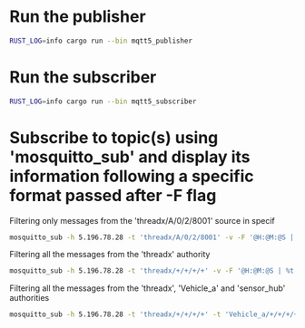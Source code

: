 # Run the publisher
```bash
RUST_LOG=info cargo run --bin mqtt5_publisher
```

# Run the subscriber
```bash
RUST_LOG=info cargo run --bin mqtt5_subscriber
```

# Subscribe to topic(s) using 'mosquitto_sub' and display its information following a specific format passed after -F flag

Filtering only messages from the 'threadx/A/0/2/8001' source in specif
```bash
mosquitto_sub -h 5.196.78.28 -t 'threadx/A/0/2/8001' -v -F '@H:@M:@S | %t | %p'
```

Filtering all the messages from the 'threadx' authority
```bash
mosquitto_sub -h 5.196.78.28 -t 'threadx/+/+/+/+' -v -F '@H:@M:@S | %t | %p'
```

Filtering all the messages from the 'threadx', 'Vehicle_a' and 'sensor_hub' authorities
```bash
mosquitto_sub -h 5.196.78.28 -t 'threadx/+/+/+/+' -t 'Vehicle_a/+/+/+/+' -t 'sensor_hub/+/+/+/+' -v -F '@H:@M:@S | %t | %p'
```